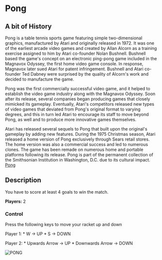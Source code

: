# Pong

## A bit of History
Pong is a table tennis sports game featuring simple two-dimensional graphics, manufactured by Atari and originally released in 1972. It was one of the earliest arcade video games and created by Allan Alcorn as a training exercise assigned to him by Atari co-founder Nolan Bushnell. Bushnell based the game's concept on an electronic ping-pong game included in the Magnavox Odyssey, the first home video game console. In response, Magnavox later sued Atari for patent infringement. Bushnell and Atari co-founder Ted Dabney were surprised by the quality of Alcorn's work and decided to manufacture the game.

Pong was the first commercially successful video game, and it helped to establish the video game industry along with the Magnavox Odyssey. Soon after its release, several companies began producing games that closely mimicked its gameplay. Eventually, Atari's competitors released new types of video games that deviated from Pong's original format to varying degrees, and this in turn led Atari to encourage its staff to move beyond Pong, as well and to produce more innovative games themselves.

Atari has released several sequels to Pong that built upon the original's gameplay by adding new features. During the 1975 Christmas season, Atari released a home version of Pong exclusively through Sears retail stores. The home version was also a commercial success and led to numerous clones. The game has been remade on numerous home and portable platforms following its release. Pong is part of the permanent collection of the Smithsonian Institution in Washington, D.C. due to its cultural impact. [Pong](https://en.wikipedia.org/wiki/Pong)

## Description
You have to score at least 4 goals to win the match.

**Players:** 2

### Control

Press the following keys to move your racket up and down

Player 1: * W -> UP
	  * S -> DOWN

Player 2: * Upwards Arrow -> UP
	  * Downwards Arrow -> DOWN


![PONG](/home/miguel/Imágenes/pong.png)
